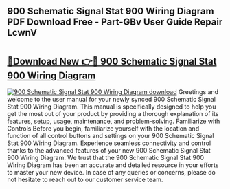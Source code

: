 ## 900 Schematic Signal Stat 900 Wiring Diagram PDF Download Free - Part-GBv User Guide Repair LcwnV

# <h2><a href="http://dfl0ac.blite.top/?on=900+Schematic+Signal+Stat+900+Wiring+Diagram">🔗Download New 👉🔴 900 Schematic Signal Stat 900 Wiring Diagram</a></h2>

[![900 Schematic Signal Stat 900 Wiring Diagram download](https://i.imgur.com/lujVjoI.png)](http://dfl0ac.blite.top/?on=900+Schematic+Signal+Stat+900+Wiring+Diagram)
Greetings and welcome to the user manual for your newly synced 900 Schematic Signal Stat 900 Wiring Diagram. This manual is specifically designed to help you get the most out of your product by providing a thorough explanation of its features, setup, usage, maintenance, and problem-solving. Familiarize with Controls Before you begin, familiarize yourself with the location and function of all control buttons and settings on your 900 Schematic Signal Stat 900 Wiring Diagram. Experience seamless connectivity and control thanks to the advanced features of your new 900 Schematic Signal Stat 900 Wiring Diagram. We trust that the 900 Schematic Signal Stat 900 Wiring Diagram has been an accurate and detailed resource in your efforts to master your new device. In case of any queries or concerns, please do not hesitate to reach out to our customer service team.
